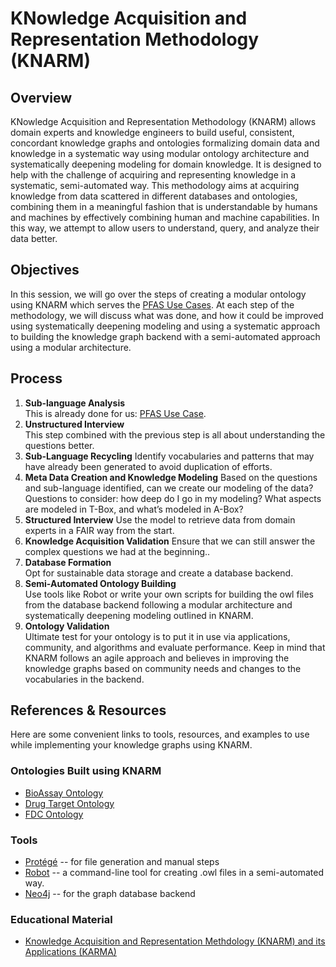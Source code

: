 # KNowledge Acquisition and Representation Methodology (KNARM)

## Overview
KNowledge Acquisition and Representation Methodology (KNARM) allows domain experts and knowledge engineers to build useful, consistent, concordant knowledge graphs and ontologies formalizing domain data and knowledge in a systematic way using modular ontology architecture and systematically deepening modeling for domain knowledge. It is designed to help with the challenge of acquiring and representing knowledge in a systematic, semi-automated way. This methodology aims at acquiring knowledge from data scattered in different databases and ontologies, combining them in a meaningful fashion that is understandable by humans and machines by effectively combining human and machine capabilities. In this way, we attempt to allow users to understand, query, and analyze their data better.

## Objectives
In this session, we will go over the steps of creating a modular ontology using KNARM which serves the [PFAS Use Cases](../../use-cases/contamination-use-case.md). At each step of the methodology, we will discuss what was done, and how it could be improved using systematically deepening modeling and using a systematic approach to building the knowledge graph backend with a semi-automated approach using a modular architecture.

## Process
1. **Sub-language Analysis**<br>
This is already done for us: [PFAS Use Case](../../use-cases/contamination-use-case.md).
2. **Unstructured Interview**<br> 
This step combined with the previous step is all about understanding the questions better.
3. **Sub-Language Recycling**
Identify vocabularies and patterns that may have already been generated to avoid duplication of efforts.
4. **Meta Data Creation and Knowledge Modeling**
Based on the questions and sub-language identified, can we create our modeling of the data? Questions to consider: how deep do I go in my modeling? What aspects are modeled in T-Box, and what’s modeled in A-Box?
5. **Structured Interview**
Use the model to retrieve data from domain experts in a FAIR way from the start.
6. **Knowledge Acquisition Validation**
Ensure that we can still answer the complex questions we had at the beginning..
7. **Database Formation**<br>
Opt for sustainable data storage and create a database backend. 
8. **Semi-Automated Ontology Building**<br>
Use tools like Robot or write your own scripts for building the owl files from the database backend following a modular architecture and systematically deepening modeling outlined in KNARM.
9. **Ontology Validation**<br>
Ultimate test for your ontology is to put it in use via applications, community, and algorithms and evaluate performance. Keep in mind that KNARM follows an agile approach and believes in improving the knowledge graphs based on community needs and changes to the vocabularies in the backend.

## References & Resources
Here are some convenient links to tools, resources, and examples to use while implementing your knowledge graphs using KNARM.

### Ontologies Built using KNARM
* [BioAssay Ontology](https://bioportal.bioontology.org/ontologies/BAO)
* [Drug Target Ontology](https://bioportal.bioontology.org/ontologies/DTO)
* [FDC Ontology](https://fdc.nal.usda.gov/)


### Tools

* [Protégé](https://protege.stanford.edu/) -- for file generation and manual steps
* [Robot](https://comodide.com/) -- a command-line tool for creating .owl files in a semi-automated way.
* [Neo4j](https://neo4j.com/) -- for the graph database backend

### Educational Material
* [Knowledge Acquisition and Representation Methdology (KNARM) and its Applications (KARMA)](https://scholarship.miami.edu/esploro/outputs/991031447865202976)<br>
